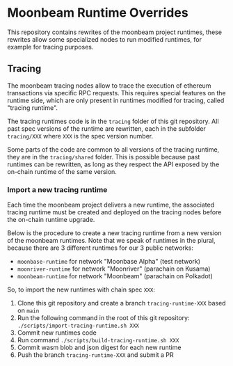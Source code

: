 # Moonbeam Runtime Overrides

This repository contains rewrites of the moonbeam project runtimes, these rewrites allow some specialized nodes to run modified runtimes, for example for tracing purposes.

## Tracing

The moonbeam tracing nodes allow to trace the execution of ethereum transactions via specific RPC requests. This requires special features on the runtime side, which are only present in runtimes modified for tracing, called "tracing runtime".

The tracing runtimes code is in the `tracing` folder of this git repository. All past spec versions of the runtime are rewritten, each in the subfolder `tracing/XXX` where `XXX` is the spec version number.

Some parts of the code are common to all versions of the tracing runtime, they are in the `tracing/shared` folder. This is possible because past runtimes can be rewritten, as long as they respect the API exposed by the on-chain runtime of the same version.

### Import a new tracing runtime

Each time the moonbeam project delivers a new runtime, the associated tracing runtime must be created and deployed on the tracing nodes before the on-chain runtime upgrade.

Below is the procedure to create a new tracing runtime from a new version of the moonbeam runtimes.
Note that we speak of runtimes in the plural, because there are 3 different runtimes for our 3 public networks:

- `moonbase-runtime` for network "Moonbase Alpha" (test network)
- `moonriver-runtime` for network "Moonriver" (parachain on Kusama)
- `moonbeam-runtime` for network "Moonbeam" (parachain on Polkadot)

So, to import the new runtimes with chain spec `XXX`:

1. Clone this git repository and create a branch `tracing-runtime-XXX` based on `main`
1. Run the following command in the root of this git repository: `./scripts/import-tracing-runtime.sh XXX`
1. Commit new runtimes code
1. Run command `./scripts/build-tracing-runtime.sh XXX`
1. Commit wasm blob and json digest for each new runtime
1. Push the branch `tracing-runtime-XXX` and submit a PR
